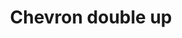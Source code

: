 ---
title: Chevron double up
tags: ["chevron", "double", "up", "direction", "pointer"]
icon: chevron-double-up
svg: '<svg xmlns="http://www.w3.org/2000/svg" width="24" height="24" fill="none" viewBox="0 0 24 24" stroke-width="1.5" stroke-linecap="round" stroke-linejoin="round" stroke="currentColor"><path d="m18 13-6-6-6 6"/><path d="m18 17-6-6-6 6"/></svg>'
---